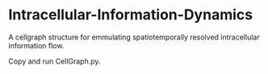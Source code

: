 # Intracellular-Information-Dynamics
A cellgraph structure for emmulating spatiotemporally resolved intracellular information flow. 

Copy and run CellGraph.py.

